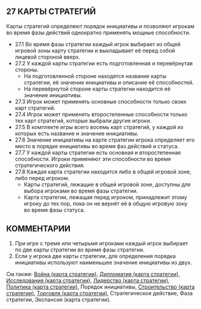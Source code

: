 27 КАРТЫ СТРАТЕГИЙ
---

Карты стратегий определяют порядок инициативы и позволяют игрокам во время фазы действий однократно применять мощные способности.
* 27.1 Во время фазы стратегии каждый игрок выбирает из общей игровой зоны карту стратегии и выкладывает её перед собой лицевой стороной вверх.
* 27.2 У каждой карты стратегии есть подготовленная и перевёрнутая стороны.
     * На подготовленной стороне находятся название карты стратегии, её значение инициативы и описание её способностей.
     * На перевёрнутой стороне карты стратегии находится её значение инициативы.
* 27.3 Игрок может применять основные способности только своих карт стратегий.
* 27.4 Игрок может применять второстепенные способности только тех карт стратегий, которые выбрали другие игроки.
* 27.5 В комплекте игры всего восемь карт стратегий, у каждой из которых есть название и значение инициативы.
* 27.6 Значение инициативы на карте стратегии игрока определяет его место в порядке инициативы во время фаз действий и статуса.
* 27.7 У каждой карты стратегии есть основная и второстепенная способности. Игроки применяют эти способности во время стратегического действия.
* 27.8 Каждая карта стратегии находится либо в общей игровой зоне, либо перед игроком.
     * Карты стратегий, лежащие в общей игровой зоне, доступны для выбора игроками во время фазы стратегии.
     * Карта стратегии, лежащая перед игроком, принадлежит этому игроку до тех пор, пока он не вернёт её в общую игровую зону во время фазы статуса.

КОММЕНТАРИИ
---
1) При игре с тремя или четырьмя игроками каждый игрок выбирает по две карты стратегии во время фазы стратегии.
2) Если у игрока две карты стратегии, для определения порядка инициативы используют наименьшее значение инициативы из двух.

См.также: [Война (карта стратегии)](warfare_sc.md), [Дипломатия (карта стратегии)](diplomacy_sc.md), [Исследования (карта стратегии)](technology_sc.md), [Лидерство (карта стратегии)](leadership_sc.md), [Политика (карта стратегии)](politics_sc.md), Порядок инициативы, [Строительство (карта стратегии)](construction_sc.md), [Торговля (карта стратегии)](trade_sc.md), Стратегическое действие, Фаза стратегии, Экспансия (карта стратегии).

